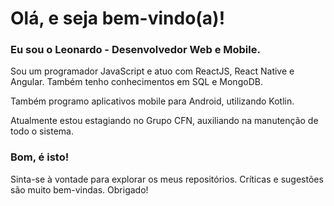 # Olá, e seja bem-vindo(a)!
### Eu sou o Leonardo - Desenvolvedor Web e Mobile.

Sou um programador JavaScript e atuo com ReactJS, React Native e Angular. Também tenho conhecimentos em SQL e MongoDB.

Também programo aplicativos mobile para Android, utilizando Kotlin.

Atualmente estou estagiando no Grupo CFN, auxiliando na manutenção de todo o sistema.

### Bom, é isto!
Sinta-se à vontade para explorar os meus repositórios. Críticas e sugestões são muito bem-vindas.
Obrigado!
